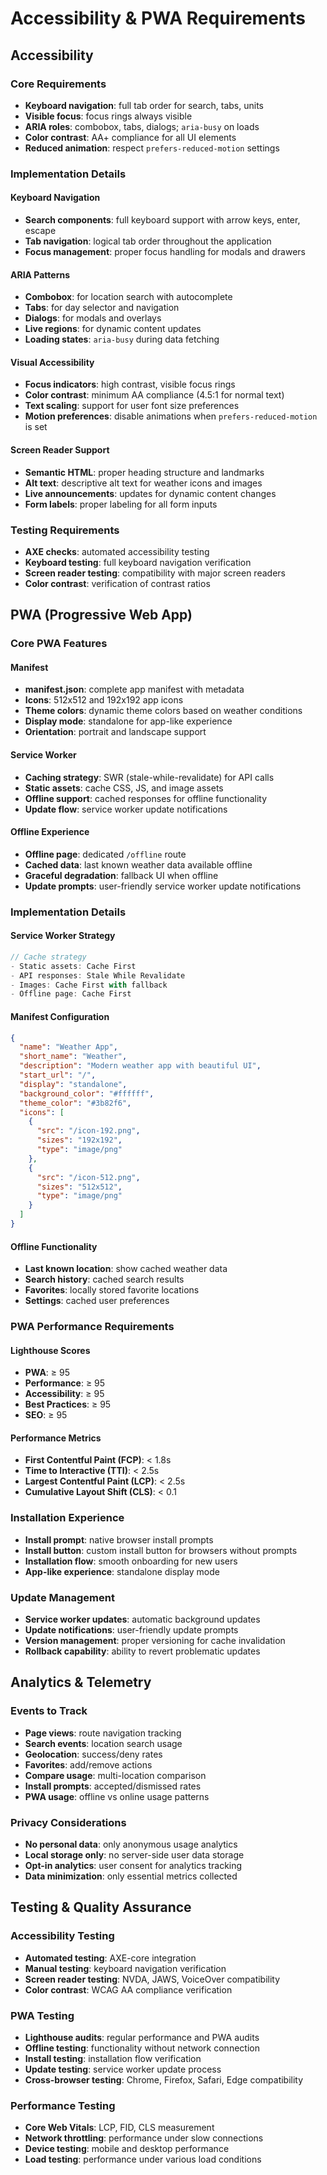# Accessibility & PWA Requirements

## Accessibility

### Core Requirements
* **Keyboard navigation**: full tab order for search, tabs, units
* **Visible focus**: focus rings always visible
* **ARIA roles**: combobox, tabs, dialogs; `aria-busy` on loads
* **Color contrast**: AA+ compliance for all UI elements
* **Reduced animation**: respect `prefers-reduced-motion` settings

### Implementation Details

#### Keyboard Navigation
* **Search components**: full keyboard support with arrow keys, enter, escape
* **Tab navigation**: logical tab order throughout the application
* **Focus management**: proper focus handling for modals and drawers

#### ARIA Patterns
* **Combobox**: for location search with autocomplete
* **Tabs**: for day selector and navigation
* **Dialogs**: for modals and overlays
* **Live regions**: for dynamic content updates
* **Loading states**: `aria-busy` during data fetching

#### Visual Accessibility
* **Focus indicators**: high contrast, visible focus rings
* **Color contrast**: minimum AA compliance (4.5:1 for normal text)
* **Text scaling**: support for user font size preferences
* **Motion preferences**: disable animations when `prefers-reduced-motion` is set

#### Screen Reader Support
* **Semantic HTML**: proper heading structure and landmarks
* **Alt text**: descriptive alt text for weather icons and images
* **Live announcements**: updates for dynamic content changes
* **Form labels**: proper labeling for all form inputs

### Testing Requirements
* **AXE checks**: automated accessibility testing
* **Keyboard testing**: full keyboard navigation verification
* **Screen reader testing**: compatibility with major screen readers
* **Color contrast**: verification of contrast ratios

## PWA (Progressive Web App)

### Core PWA Features

#### Manifest
* **manifest.json**: complete app manifest with metadata
* **Icons**: 512x512 and 192x192 app icons
* **Theme colors**: dynamic theme colors based on weather conditions
* **Display mode**: standalone for app-like experience
* **Orientation**: portrait and landscape support

#### Service Worker
* **Caching strategy**: SWR (stale-while-revalidate) for API calls
* **Static assets**: cache CSS, JS, and image assets
* **Offline support**: cached responses for offline functionality
* **Update flow**: service worker update notifications

#### Offline Experience
* **Offline page**: dedicated `/offline` route
* **Cached data**: last known weather data available offline
* **Graceful degradation**: fallback UI when offline
* **Update prompts**: user-friendly service worker update notifications

### Implementation Details

#### Service Worker Strategy
```javascript
// Cache strategy
- Static assets: Cache First
- API responses: Stale While Revalidate
- Images: Cache First with fallback
- Offline page: Cache First
```

#### Manifest Configuration
```json
{
  "name": "Weather App",
  "short_name": "Weather",
  "description": "Modern weather app with beautiful UI",
  "start_url": "/",
  "display": "standalone",
  "background_color": "#ffffff",
  "theme_color": "#3b82f6",
  "icons": [
    {
      "src": "/icon-192.png",
      "sizes": "192x192",
      "type": "image/png"
    },
    {
      "src": "/icon-512.png",
      "sizes": "512x512",
      "type": "image/png"
    }
  ]
}
```

#### Offline Functionality
* **Last known location**: show cached weather data
* **Search history**: cached search results
* **Favorites**: locally stored favorite locations
* **Settings**: cached user preferences

### PWA Performance Requirements

#### Lighthouse Scores
* **PWA**: ≥ 95
* **Performance**: ≥ 95
* **Accessibility**: ≥ 95
* **Best Practices**: ≥ 95
* **SEO**: ≥ 95

#### Performance Metrics
* **First Contentful Paint (FCP)**: < 1.8s
* **Time to Interactive (TTI)**: < 2.5s
* **Largest Contentful Paint (LCP)**: < 2.5s
* **Cumulative Layout Shift (CLS)**: < 0.1

### Installation Experience
* **Install prompt**: native browser install prompts
* **Install button**: custom install button for browsers without prompts
* **Installation flow**: smooth onboarding for new users
* **App-like experience**: standalone display mode

### Update Management
* **Service worker updates**: automatic background updates
* **Update notifications**: user-friendly update prompts
* **Version management**: proper versioning for cache invalidation
* **Rollback capability**: ability to revert problematic updates

## Analytics & Telemetry

### Events to Track
* **Page views**: route navigation tracking
* **Search events**: location search usage
* **Geolocation**: success/deny rates
* **Favorites**: add/remove actions
* **Compare usage**: multi-location comparison
* **Install prompts**: accepted/dismissed rates
* **PWA usage**: offline vs online usage patterns

### Privacy Considerations
* **No personal data**: only anonymous usage analytics
* **Local storage only**: no server-side user data storage
* **Opt-in analytics**: user consent for analytics tracking
* **Data minimization**: only essential metrics collected

## Testing & Quality Assurance

### Accessibility Testing
* **Automated testing**: AXE-core integration
* **Manual testing**: keyboard navigation verification
* **Screen reader testing**: NVDA, JAWS, VoiceOver compatibility
* **Color contrast**: WCAG AA compliance verification

### PWA Testing
* **Lighthouse audits**: regular performance and PWA audits
* **Offline testing**: functionality without network connection
* **Install testing**: installation flow verification
* **Update testing**: service worker update process
* **Cross-browser testing**: Chrome, Firefox, Safari, Edge compatibility

### Performance Testing
* **Core Web Vitals**: LCP, FID, CLS measurement
* **Network throttling**: performance under slow connections
* **Device testing**: mobile and desktop performance
* **Load testing**: performance under various load conditions
